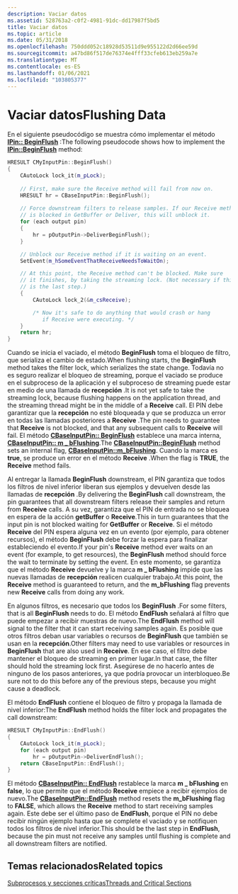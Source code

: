 ```yaml
---
description: Vaciar datos
ms.assetid: 528763a2-c0f2-4981-91dc-dd17987f5bd5
title: Vaciar datos
ms.topic: article
ms.date: 05/31/2018
ms.openlocfilehash: 750ddd052c18928d53511d9e955122d2d66ee59d
ms.sourcegitcommit: a47bd86f517de76374e4fff33cfeb613eb259a7e
ms.translationtype: MT
ms.contentlocale: es-ES
ms.lasthandoff: 01/06/2021
ms.locfileid: "103805377"
---
```

# <a name="flushing-data"></a><span data-ttu-id="86710-103">Vaciar datos</span><span class="sxs-lookup"><span data-stu-id="86710-103">Flushing Data</span></span>

<span data-ttu-id="86710-104">En el siguiente pseudocódigo se muestra cómo implementar el método [**IPin:: BeginFlush**](/windows/desktop/api/Strmif/nf-strmif-ipin-beginflush) :</span><span class="sxs-lookup"><span data-stu-id="86710-104">The following pseudocode shows how to implement the [**IPin::BeginFlush**](/windows/desktop/api/Strmif/nf-strmif-ipin-beginflush) method:</span></span>


```C++
HRESULT CMyInputPin::BeginFlush()
{
    CAutoLock lock_it(m_pLock);
   
    // First, make sure the Receive method will fail from now on.
    HRESULT hr = CBaseInputPin::BeginFlush();
    
    // Force downstream filters to release samples. If our Receive method
    // is blocked in GetBuffer or Deliver, this will unblock it.
    for (each output pin)
    {
        hr = pOutputPin->DeliverBeginFlush();
    }

    // Unblock our Receive method if it is waiting on an event.
    SetEvent(m_hSomeEventThatReceiveNeedsToWaitOn);

    // At this point, the Receive method can't be blocked. Make sure 
    // it finishes, by taking the streaming lock. (Not necessary if this 
    // is the last step.)
    { 
        CAutoLock lock_2(&m_csReceive);

        /* Now it's safe to do anything that would crash or hang 
           if Receive were executing. */
    }
    return hr;
}
```



<span data-ttu-id="86710-105">Cuando se inicia el vaciado, el método **BeginFlush** toma el bloqueo de filtro, que serializa el cambio de estado.</span><span class="sxs-lookup"><span data-stu-id="86710-105">When flushing starts, the **BeginFlush** method takes the filter lock, which serializes the state change.</span></span> <span data-ttu-id="86710-106">Todavía no es seguro realizar el bloqueo de streaming, porque el vaciado se produce en el subproceso de la aplicación y el subproceso de streaming puede estar en medio de una llamada de **recepción** .</span><span class="sxs-lookup"><span data-stu-id="86710-106">It is not yet safe to take the streaming lock, because flushing happens on the application thread, and the streaming thread might be in the middle of a **Receive** call.</span></span> <span data-ttu-id="86710-107">El PIN debe garantizar que la **recepción** no esté bloqueada y que se produzca un error en todas las llamadas posteriores a **Receive** .</span><span class="sxs-lookup"><span data-stu-id="86710-107">The pin needs to guarantee that **Receive** is not blocked, and that any subsequent calls to **Receive** will fail.</span></span> <span data-ttu-id="86710-108">El método [**CBaseInputPin:: BeginFlush**](cbaseinputpin-beginflush.md) establece una marca interna, [**CBaseInputPin:: m \_ bFlushing**](cbaseinputpin-m-bflushing.md).</span><span class="sxs-lookup"><span data-stu-id="86710-108">The [**CBaseInputPin::BeginFlush**](cbaseinputpin-beginflush.md) method sets an internal flag, [**CBaseInputPin::m\_bFlushing**](cbaseinputpin-m-bflushing.md).</span></span> <span data-ttu-id="86710-109">Cuando la marca es **true**, se produce un error en el método **Receive** .</span><span class="sxs-lookup"><span data-stu-id="86710-109">When the flag is **TRUE**, the **Receive** method fails.</span></span>

<span data-ttu-id="86710-110">Al entregar la llamada **BeginFlush** downstream, el PIN garantiza que todos los filtros de nivel inferior liberan sus ejemplos y devuelven desde las llamadas de **recepción** .</span><span class="sxs-lookup"><span data-stu-id="86710-110">By delivering the **BeginFlush** call downstream, the pin guarantees that all downstream filters release their samples and return from **Receive** calls.</span></span> <span data-ttu-id="86710-111">A su vez, garantiza que el PIN de entrada no se bloquea en espera de la acción **getBuffer** o **Receive**.</span><span class="sxs-lookup"><span data-stu-id="86710-111">This in turn guarantees that the input pin is not blocked waiting for **GetBuffer** or **Receive**.</span></span> <span data-ttu-id="86710-112">Si el método **Receive** del PIN espera alguna vez en un evento (por ejemplo, para obtener recursos), el método **BeginFlush** debe forzar la espera para finalizar estableciendo el evento.</span><span class="sxs-lookup"><span data-stu-id="86710-112">If your pin's **Receive** method ever waits on an event (for example, to get resources), the **BeginFlush** method should force the wait to terminate by setting the event.</span></span> <span data-ttu-id="86710-113">En este momento, se garantiza que el método **Receive** devuelve y la marca **m \_ bFlushing** impide que las nuevas llamadas de **recepción** realicen cualquier trabajo.</span><span class="sxs-lookup"><span data-stu-id="86710-113">At this point, the **Receive** method is guaranteed to return, and the **m\_bFlushing** flag prevents new **Receive** calls from doing any work.</span></span>

<span data-ttu-id="86710-114">En algunos filtros, es necesario que todos los **BeginFlush** .</span><span class="sxs-lookup"><span data-stu-id="86710-114">For some filters, that is all **BeginFlush** needs to do.</span></span> <span data-ttu-id="86710-115">El método **EndFlush** señalará al filtro que puede empezar a recibir muestras de nuevo.</span><span class="sxs-lookup"><span data-stu-id="86710-115">The **EndFlush** method will signal to the filter that it can start receiving samples again.</span></span> <span data-ttu-id="86710-116">Es posible que otros filtros deban usar variables o recursos de **BeginFlush** que también se usan en la **recepción**.</span><span class="sxs-lookup"><span data-stu-id="86710-116">Other filters may need to use variables or resources in **BeginFlush** that are also used in **Receive**.</span></span> <span data-ttu-id="86710-117">En ese caso, el filtro debe mantener el bloqueo de streaming en primer lugar.</span><span class="sxs-lookup"><span data-stu-id="86710-117">In that case, the filter should hold the streaming lock first.</span></span> <span data-ttu-id="86710-118">Asegúrese de no hacerlo antes de ninguno de los pasos anteriores, ya que podría provocar un interbloqueo.</span><span class="sxs-lookup"><span data-stu-id="86710-118">Be sure not to do this before any of the previous steps, because you might cause a deadlock.</span></span>

<span data-ttu-id="86710-119">El método **EndFlush** contiene el bloqueo de filtro y propaga la llamada de nivel inferior:</span><span class="sxs-lookup"><span data-stu-id="86710-119">The **EndFlush** method holds the filter lock and propagates the call downstream:</span></span>


```C++
HRESULT CMyInputPin::EndFlush()
{
    CAutoLock lock_it(m_pLock);
    for (each output pin)
        hr = pOutputPin->DeliverEndFlush();
    return CBaseInputPin::EndFlush();
}
```



<span data-ttu-id="86710-120">El método [**CBaseInputPin:: EndFlush**](cbaseinputpin-endflush.md) restablece la marca **m \_ bFlushing** en **false**, lo que permite que el método **Receive** empiece a recibir ejemplos de nuevo.</span><span class="sxs-lookup"><span data-stu-id="86710-120">The [**CBaseInputPin::EndFlush**](cbaseinputpin-endflush.md) method resets the **m\_bFlushing** flag to **FALSE**, which allows the **Receive** method to start receiving samples again.</span></span> <span data-ttu-id="86710-121">Este debe ser el último paso de **EndFlush**, porque el PIN no debe recibir ningún ejemplo hasta que se complete el vaciado y se notifiquen todos los filtros de nivel inferior.</span><span class="sxs-lookup"><span data-stu-id="86710-121">This should be the last step in **EndFlush**, because the pin must not receive any samples until flushing is complete and all downstream filters are notified.</span></span>

## <a name="related-topics"></a><span data-ttu-id="86710-122">Temas relacionados</span><span class="sxs-lookup"><span data-stu-id="86710-122">Related topics</span></span>

<dl> <dt>

[<span data-ttu-id="86710-123">Subprocesos y secciones críticas</span><span class="sxs-lookup"><span data-stu-id="86710-123">Threads and Critical Sections</span></span>](threads-and-critical-sections.md)
</dt> </dl>

 

 



